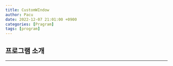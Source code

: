```yaml
---
title: CustomWIndow
author: Pacu
date: 2022-12-07 21:01:00 +0900
categories: [Pragram]
tags: [program]
---
```



## 프로그램 소개
---
